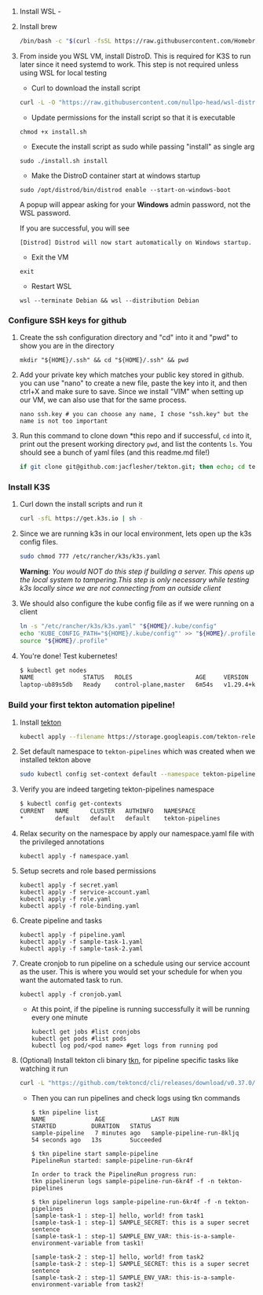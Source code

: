 
1. Install WSL - 

1. Install brew
    ```bash
    /bin/bash -c "$(curl -fsSL https://raw.githubusercontent.com/Homebrew/install/HEAD/install.sh)"
    ```

1. From inside you WSL VM, install DistroD.  This is required for K3S to run later since it need systemd to work.  This step is not required unless using WSL for local testing

    * Curl to download the install script
    ```bash
    curl -L -O "https://raw.githubusercontent.com/nullpo-head/wsl-distrod/main/install.sh"
    ```

    * Update permissions for the install script so that it is executable
    ```
    chmod +x install.sh
    ```

    * Execute the install script as sudo while passing "install" as single arg
    ```
    sudo ./install.sh install
    ```

    * Make the DistroD container start at windows startup
    ```
    sudo /opt/distrod/bin/distrod enable --start-on-windows-boot
    ```

    A popup will appear asking for your **Windows** admin password, not the WSL password. 

    If you are successful, you will see 

    `[Distrod] Distrod will now start automatically on Windows startup.`

    * Exit the VM
    ```
    exit
    ```

    * Restart WSL
    ```
    wsl --terminate Debian && wsl --distribution Debian
    ```

### Configure SSH keys for github

1. Create the ssh configuration directory and "cd" into it and "pwd" to show you are in the directory
    ```
    mkdir "${HOME}/.ssh" && cd "${HOME}/.ssh" && pwd
    ```

1. Add your private key which matches your public key stored in github. you can use "nano" to create a new file, paste the key into it, and then ctrl+X and make sure to save. Since we install "VIM" when setting up our VM, we can also use that for the same process. 
    ```
    nano ssh.key # you can choose any name, I chose "ssh.key" but the name is not too important
    ```

1. Run this command to clone down *this repo and if successful, `cd` into it, print out the present working directory `pwd`, and list the contents `ls`.  You should see a bunch of yaml files (and this readme.md file!)
    ```bash
    if git clone git@github.com:jacflesher/tekton.git; then echo; cd tekton; echo; pwd; echo; ls; else echo; echo "$(tput setaf 1)git clone failed$(tput sgr0)"; fi
    ```

### Install K3S

1. Curl down the install scripts and run it
    ```bash
    curl -sfL https://get.k3s.io | sh -
    ```

1. Since we are running k3s in our local environment, lets open up the k3s config files.  
    ```bash
    sudo chmod 777 /etc/rancher/k3s/k3s.yaml
    ```
    **Warning**: *You would NOT do this step if building a server. This opens up the local system to tampering.This step is only necessary while testing k3s locally since we are not connecting from an outside client*

1. We should also configure the kube config file as if we were running on a client
    ```bash
    ln -s "/etc/rancher/k3s/k3s.yaml" "${HOME}/.kube/config"
    echo 'KUBE_CONFIG_PATH="${HOME}/.kube/config"' >> "${HOME}/.profile"
    source "${HOME}/.profile"
    ```

1. You're done! Test kubernetes!
    ```bash
    $ kubectl get nodes
    NAME              STATUS   ROLES                  AGE     VERSION
    laptop-ub89s5db   Ready    control-plane,master   6m54s   v1.29.4+k3s1
    ```

### Build your first tekton automation pipeline!

1. Install [tekton](https://tekton.dev/docs/installation/pipelines)
    ```bash
    kubectl apply --filename https://storage.googleapis.com/tekton-releases/pipeline/latest/release.yaml
    ```

1. Set default namespace to `tekton-pipelines` which was created when we installed tekton above
    ```bash
    sudo kubectl config set-context default --namespace tekton-pipelines
    ```

1. Verify you are indeed targeting tekton-pipelines namespace
    ```bash
    $ kubectl config get-contexts
    CURRENT   NAME      CLUSTER   AUTHINFO   NAMESPACE
    *         default   default   default    tekton-pipelines
    ```

1. Relax security on the namespace by apply our namespace.yaml file with the privileged annotations
    ```
    kubectl apply -f namespace.yaml
    ```

1. Setup secrets and role based permissions
    ```
    kubectl apply -f secret.yaml
    kubectl apply -f service-account.yaml
    kubectl apply -f role.yaml
    kubectl apply -f role-binding.yaml
    ```

1. Create pipeline and tasks
    ```
    kubectl apply -f pipeline.yaml
    kubectl apply -f sample-task-1.yaml
    kubectl apply -f sample-task-2.yaml
    ```

1. Create cronjob to run pipeline on a schedule using our service account as the user. This is where you would set your schedule for when you want the automated task to run.
    ```
    kubectl apply -f cronjob.yaml
    ```

    * At this point, if the pipeline is running successfully it will be running every one minute
        ```
        kubectl get jobs #list cronjobs
        kubectl get pods #list pods
        kubectl log pod/<pod name> #get logs from running pod
        ```

1. (Optional) Install tekton cli binary [tkn](https://github.com/tektoncd/cli/blob/main/releases.md), for pipeline specific tasks like watching it run
    ```bash
    curl -L "https://github.com/tektoncd/cli/releases/download/v0.37.0/tektoncd-cli-0.37.0_Linux-64bit.deb" --output "tkn.deb" && sudo dpkg -i "tkn.deb"
    ```

    * Then you can run pipelines and check logs using tkn commands
        ```
        $ tkn pipeline list
        NAME              AGE             LAST RUN                    STARTED          DURATION   STATUS
        sample-pipeline   7 minutes ago   sample-pipeline-run-8kljq   54 seconds ago   13s        Succeeded
        ```
        ```
        $ tkn pipeline start sample-pipeline
        PipelineRun started: sample-pipeline-run-6kr4f

        In order to track the PipelineRun progress run:
        tkn pipelinerun logs sample-pipeline-run-6kr4f -f -n tekton-pipelines
        ```
        ```
        $ tkn pipelinerun logs sample-pipeline-run-6kr4f -f -n tekton-pipelines
        [sample-task-1 : step-1] hello, world! from task1
        [sample-task-1 : step-1] SAMPLE_SECRET: this is a super secret sentence
        [sample-task-1 : step-1] SAMPLE_ENV_VAR: this-is-a-sample-environment-variable from task1!

        [sample-task-2 : step-1] hello, world! from task2
        [sample-task-2 : step-1] SAMPLE_SECRET: this is a super secret sentence
        [sample-task-2 : step-1] SAMPLE_ENV_VAR: this-is-a-sample-environment-variable from task2!
        ```
